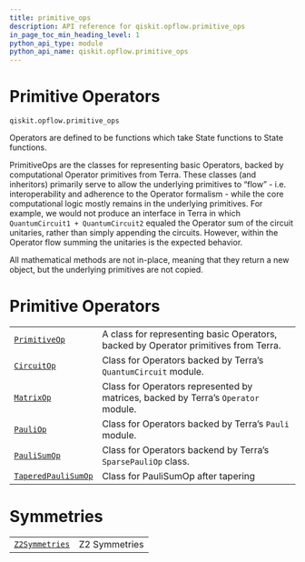 ```yaml
---
title: primitive_ops
description: API reference for qiskit.opflow.primitive_ops
in_page_toc_min_heading_level: 1
python_api_type: module
python_api_name: qiskit.opflow.primitive_ops
---
```


<span id="module-qiskit.opflow.primitive_ops" />

<span id="qiskit-opflow-primitive-ops" />

# Primitive Operators

<span id="module-qiskit.opflow.primitive_ops" />

`qiskit.opflow.primitive_ops`

Operators are defined to be functions which take State functions to State functions.

PrimitiveOps are the classes for representing basic Operators, backed by computational Operator primitives from Terra. These classes (and inheritors) primarily serve to allow the underlying primitives to “flow” - i.e. interoperability and adherence to the Operator formalism - while the core computational logic mostly remains in the underlying primitives. For example, we would not produce an interface in Terra in which `QuantumCircuit1 + QuantumCircuit2` equaled the Operator sum of the circuit unitaries, rather than simply appending the circuits. However, within the Operator flow summing the unitaries is the expected behavior.

<Admonition title="Note" type="note">
  All mathematical methods are not in-place, meaning that they return a new object, but the underlying primitives are not copied.
</Admonition>

# Primitive Operators

|                                                                                                                                                                    |                                                                                     |
| ------------------------------------------------------------------------------------------------------------------------------------------------------------------ | ----------------------------------------------------------------------------------- |
| [`PrimitiveOp`](qiskit.opflow.primitive_ops.PrimitiveOp#qiskit.opflow.primitive_ops.PrimitiveOp "qiskit.opflow.primitive_ops.PrimitiveOp")                         | A class for representing basic Operators, backed by Operator primitives from Terra. |
| [`CircuitOp`](qiskit.opflow.primitive_ops.CircuitOp#qiskit.opflow.primitive_ops.CircuitOp "qiskit.opflow.primitive_ops.CircuitOp")                                 | Class for Operators backed by Terra’s `QuantumCircuit` module.                      |
| [`MatrixOp`](qiskit.opflow.primitive_ops.MatrixOp#qiskit.opflow.primitive_ops.MatrixOp "qiskit.opflow.primitive_ops.MatrixOp")                                     | Class for Operators represented by matrices, backed by Terra’s `Operator` module.   |
| [`PauliOp`](qiskit.opflow.primitive_ops.PauliOp#qiskit.opflow.primitive_ops.PauliOp "qiskit.opflow.primitive_ops.PauliOp")                                         | Class for Operators backed by Terra’s `Pauli` module.                               |
| [`PauliSumOp`](qiskit.opflow.primitive_ops.PauliSumOp#qiskit.opflow.primitive_ops.PauliSumOp "qiskit.opflow.primitive_ops.PauliSumOp")                             | Class for Operators backend by Terra’s `SparsePauliOp` class.                       |
| [`TaperedPauliSumOp`](qiskit.opflow.primitive_ops.TaperedPauliSumOp#qiskit.opflow.primitive_ops.TaperedPauliSumOp "qiskit.opflow.primitive_ops.TaperedPauliSumOp") | Class for PauliSumOp after tapering                                                 |

# Symmetries

|                                                                                                                                                |               |
| ---------------------------------------------------------------------------------------------------------------------------------------------- | ------------- |
| [`Z2Symmetries`](qiskit.opflow.primitive_ops.Z2Symmetries#qiskit.opflow.primitive_ops.Z2Symmetries "qiskit.opflow.primitive_ops.Z2Symmetries") | Z2 Symmetries |

